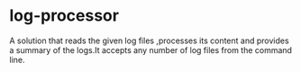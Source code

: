 # log-processor
A solution that reads the given log files ,processes its content and provides a summary of the logs.It accepts any number of log files from the command line.
